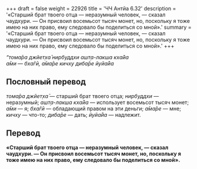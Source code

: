 +++
draft = false
weight = 22926
title = 'ЧЧ Антйа 6.32'
description = '«Старший брат твоего отца — неразумный человек, — сказал чаудхури. — Он присвоил восемьсот тысяч монет, но, поскольку я тоже имею на них право, ему следовало бы поделиться со мной».'
summary = '«Старший брат твоего отца — неразумный человек, — сказал чаудхури. — Он присвоил восемьсот тысяч монет, но, поскольку я тоже имею на них право, ему следовало бы поделиться со мной».'
+++

_“тома̄ра джйет̣ха̄ нирбуддхи ашт̣а-лакша кха̄йа  
а̄ми_ — _бха̄гӣ,_ _а̄ма̄ре кичху диба̄ре йуйа̄йа_

## Пословный перевод

_тома̄ра_ _джйет̣ха̄_ — старший брат твоего отца; _нирбуддхи_ — неразумный; _ашт̣а_\-_лакша_ _кха̄йа_ — использует восемьсот тысяч монет; _а̄ми_ — я; _бха̄гӣ_ — обладающий правом на эти деньги; _а̄ма̄ре_ — мне; _кичху_ — что-то; _диба̄ре_ — дать; _йуйа̄йа_ — надлежит.

## Перевод

**«Старший брат твоего отца — неразумный человек, — сказал чаудхури. — Он присвоил восемьсот тысяч монет, но, поскольку я тоже имею на них право, ему следовало бы поделиться со мной».**
